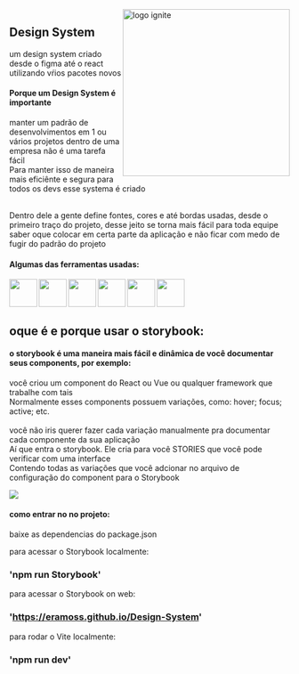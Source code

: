 <img src="https://cdn-icons-png.flaticon.com/512/2147/2147392.png" min-width="10px" max-width="300px" width="300" align="right" alt="logo ignite">

## Design System 

um design system criado desde o figma até o react utilizando vŕios pacotes novos </br>

#### Porque um Design System é importante

manter um padrão de desenvolvimentos em 1 ou vários projetos dentro de uma empresa não é uma tarefa fácil </br>
Para manter isso de maneira mais eficiênte e segura para todos os devs esse systema é criado </br>
</br>

Dentro dele a gente define fontes, cores e até bordas usadas, desde o primeiro traço do projeto, desse jeito se torna mais fácil para toda equipe saber oque colocar em certa parte da aplicação e não ficar com medo de fugir do padrão do projeto


#### Algumas das ferramentas usadas:

<img src="https://cdn-icons-png.flaticon.com/512/1183/1183672.png"  width="50px" align="left" >
<img src="https://avatars.githubusercontent.com/u/22632046?s=280&v=4"  width="50px" align="left" >
<img src="https://cdn-icons-png.flaticon.com/512/5968/5968322.png"  width="50px" align="left" >
<img src="https://cdn-icons-png.flaticon.com/512/5968/5968381.png"  width="50px" align="left" >
<img src="https://upload.wikimedia.org/wikipedia/commons/thumb/d/d5/Tailwind_CSS_Logo.svg/2048px-Tailwind_CSS_Logo.svg.png"  width="50px" align="left" >
<img src="https://vitejs.dev/logo-with-shadow.png"  width="50px" align="left" >
</br>
</br>
</br>

## oque é e porque usar o storybook:

#### o storybook é uma maneira mais fácil e dinâmica de você documentar seus components, por exemplo: 

você criou um component do React ou Vue ou qualquer framework que trabalhe com tais </br>
Normalmente esses components possuem variações, como: hover; focus; active; etc. </br>
</br>
você não iris querer fazer cada variação manualmente pra documentar cada componente da sua aplicação </br>
Aí que entra o storybook. Ele cria para você STORIES que você pode verificar com uma interface </br>
Contendo todas as variações que você adcionar no arquivo de configuração do component para o Storybook

 <a href="https://storybook.js.org" alt="Storybook">
    <img src="https://img.shields.io/badge/-📕Storybook-%23d42a08"/>
  </a>


#### como entrar no no projeto:

baixe as dependencias do package.json


para acessar o Storybook localmente:
### 'npm run Storybook'

para acessar o Storybook on web:
### 'https://eramoss.github.io/Design-System'


para rodar o Vite localmente:
### 'npm run dev'






